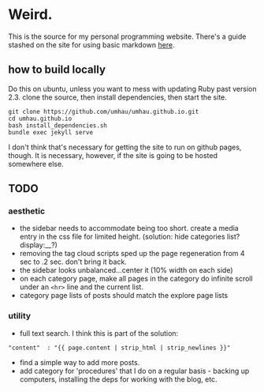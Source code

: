 # Weird.

This is the source for my personal programming website.  There's a guide stashed on the site for using basic markdown [here](/markdown_guide.md). 

## how to build locally

Do this on ubuntu, unless you want to mess with updating Ruby past version 2.3. clone the source, then install dependencies, then start the site.

```
git clone https://github.com/umhau/umhau.github.io.git
cd umhau.github.io
bash install_dependencies.sh
bundle exec jekyll serve
```

I don't think that's necessary for getting the site to run on github pages, though.  It is necessary, however, if the site is going to be hosted somewhere else.

## TODO

### aesthetic

* the sidebar needs to accommodate being too short. create a media entry in the css file for limited height. (solution: hide categories list? display:__?)
* removing the tag cloud scripts sped up the page regeneration from 4 sec to .2 sec. don't bring it back.
* the sidebar looks unbalanced...center it (10% width on each side)
* on each category page, make all pages in the category do infinite scroll under an `<hr>` line and the current list.
* category page lists of posts should match the explore page lists

### utility

* full text search. I think this is part of the solution:

```
"content"  : "{{ page.content | strip_html | strip_newlines }}"
```

* find a simple way to add more posts.
* add category for 'procedures' that I do on a regular basis - backing up computers, installing the deps for working with the blog, etc.  